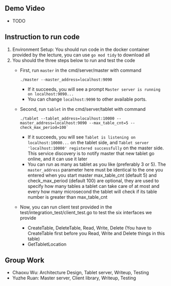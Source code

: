 ## Demo Video
- TODO

## Instruction to run code
1. Environment Setup: You should run code in the docker container provided by the lecture, you can use `go mod tidy` to download all 
2. You should the three steps below to run and test the code 
   - First, run `master` in the cmd/server/master with command 
      ```
     ./master --master_address=localhost:9090
     ``` 
     - If it succeeds, you will see a prompt `Master server is running on localhost:9090...`
     - You can change `localhost:9090` to other available ports. 
     
   - Second, run `tablet` in the cmd/server/tablet with command
      ```
     ./tablet --tablet_address=localhost:10000 --master_address=localhost:9090 --max_table_cnt=5 --check_max_period=100` 
      ```
     - If it succeeds, you will see `Tablet is listening on localhost:10000...` on the tablet side, and `Tablet server 'localhost:10000' registered successfully` on the master side. This service discovery is to notify master that new tablet go online, and it can use it later
     - You can run as many as tablet as you like (preferably 3 or 5). The `master_address` parameter here must be identical to the one you entered when you start master
     max_table_cnt (default 5) and check_max_period (default 100) are optional, they are used to specify how many tables a tablet can take care of at most and every how many microsecond the tablet will check
     if its table number is greater than max_table_cnt
   
    - Now, you can run client test provided in the test/integration_test/client_test.go to test the six interfaces we provide
      - CreateTable, DeleteTable, Read, Write, Delete (You have to CreateTable first before you Read, Write and Delete things in this table)
      - GetTabletLocation
        
    

## Group Work
- Chaoxu Wu: Architecture Design, Tablet server, Writeup, Testing
- Yuzhe Ruan: Master server, Client library, Writeup, Testing
